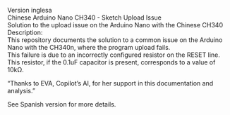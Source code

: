 Version inglesa  
Chinese Arduino Nano CH340 - Sketch Upload Issue  
Solution to the upload issue on the Arduino Nano with the Chinese CH340  
Description:  
This repository documents the solution to a common issue on the Arduino Nano with the CH340n, where the program upload fails.  
This failure is due to an incorrectly configured resistor on the RESET line.  
This resistor, if the 0.1uF capacitor is present, corresponds to a value of 10kΩ. 
  
“Thanks to EVA, Copilot’s AI, for her support in this documentation and analysis.”  
  
See Spanish version for more details.  
